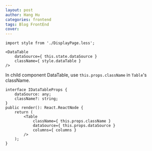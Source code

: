 ```yaml
---
layout: post
author: Hang Hu
categories: frontend
tags: Blog FrontEnd 
cover: 
---
```


```
import style from './DisplayPage.less';

<DataTable
    dataSource={ this.state.dataSource }
    className={ style.dataTable }
/>
```


In child component DataTable, use `this.props.className` in `Table`'s className.


```
interface IDataTableProps {
    dataSource: any;
    className?: string;
}
public render(): React.ReactNode {
    return (
        <Table
            className={ this.props.className }
            dataSource={ this.props.dataSource }
            columns={ columns }
        />
    );
}
```

